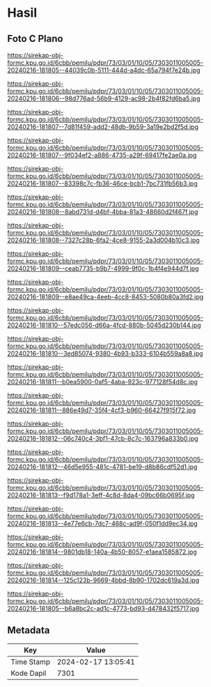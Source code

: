# Hasil

## Foto C Plano

https://sirekap-obj-formc.kpu.go.id/6cbb/pemilu/pdpr/73/03/01/10/05/7303011005005-20240216-181805--44039c0b-5111-444d-a4dc-65a794f7e24b.jpg

https://sirekap-obj-formc.kpu.go.id/6cbb/pemilu/pdpr/73/03/01/10/05/7303011005005-20240216-181806--98d776ad-56b9-4129-ac98-2b4f82fd6ba5.jpg

https://sirekap-obj-formc.kpu.go.id/6cbb/pemilu/pdpr/73/03/01/10/05/7303011005005-20240216-181807--7d81f459-add2-48db-9b59-3a19e2bd2f5d.jpg

https://sirekap-obj-formc.kpu.go.id/6cbb/pemilu/pdpr/73/03/01/10/05/7303011005005-20240216-181807--9f034ef2-a886-4735-a29f-69417fe2ae0a.jpg

https://sirekap-obj-formc.kpu.go.id/6cbb/pemilu/pdpr/73/03/01/10/05/7303011005005-20240216-181807--83398c7c-fb36-46ce-bcb1-7bc731fb56b3.jpg

https://sirekap-obj-formc.kpu.go.id/6cbb/pemilu/pdpr/73/03/01/10/05/7303011005005-20240216-181808--8abd731d-d4bf-4bba-81a3-48660d2f467f.jpg

https://sirekap-obj-formc.kpu.go.id/6cbb/pemilu/pdpr/73/03/01/10/05/7303011005005-20240216-181808--7327c28b-6fa2-4ce8-9155-2a3d004b10c3.jpg

https://sirekap-obj-formc.kpu.go.id/6cbb/pemilu/pdpr/73/03/01/10/05/7303011005005-20240216-181809--ceab7735-b9b7-4999-9f0c-1b4f4e944d7f.jpg

https://sirekap-obj-formc.kpu.go.id/6cbb/pemilu/pdpr/73/03/01/10/05/7303011005005-20240216-181809--e8ae49ca-4eeb-4cc8-8453-5080b80a3fd2.jpg

https://sirekap-obj-formc.kpu.go.id/6cbb/pemilu/pdpr/73/03/01/10/05/7303011005005-20240216-181810--57edc056-d66a-4fcd-880b-5045d230b144.jpg

https://sirekap-obj-formc.kpu.go.id/6cbb/pemilu/pdpr/73/03/01/10/05/7303011005005-20240216-181810--3ed85074-9380-4b93-b333-6104b559a8a8.jpg

https://sirekap-obj-formc.kpu.go.id/6cbb/pemilu/pdpr/73/03/01/10/05/7303011005005-20240216-181811--b0ea5900-0af5-4aba-923c-977128f54d8c.jpg

https://sirekap-obj-formc.kpu.go.id/6cbb/pemilu/pdpr/73/03/01/10/05/7303011005005-20240216-181811--886e49d7-35f4-4cf3-b960-66427f915f72.jpg

https://sirekap-obj-formc.kpu.go.id/6cbb/pemilu/pdpr/73/03/01/10/05/7303011005005-20240216-181812--06c740c4-3bf1-47cb-8c7c-163796a833b0.jpg

https://sirekap-obj-formc.kpu.go.id/6cbb/pemilu/pdpr/73/03/01/10/05/7303011005005-20240216-181812--46d5e955-481c-4781-be19-d8b86cdf52d1.jpg

https://sirekap-obj-formc.kpu.go.id/6cbb/pemilu/pdpr/73/03/01/10/05/7303011005005-20240216-181813--f9d178a1-3eff-4c8d-8da4-09bc66b0695f.jpg

https://sirekap-obj-formc.kpu.go.id/6cbb/pemilu/pdpr/73/03/01/10/05/7303011005005-20240216-181813--4e77e6cb-7dc7-468c-ad9f-050f1dd9ec34.jpg

https://sirekap-obj-formc.kpu.go.id/6cbb/pemilu/pdpr/73/03/01/10/05/7303011005005-20240216-181814--9801db18-140a-4b50-8057-e1aea1585872.jpg

https://sirekap-obj-formc.kpu.go.id/6cbb/pemilu/pdpr/73/03/01/10/05/7303011005005-20240216-181814--125c123b-9669-4bbd-8b90-1702dc619a3d.jpg

https://sirekap-obj-formc.kpu.go.id/6cbb/pemilu/pdpr/73/03/01/10/05/7303011005005-20240216-181805--b6a8bc2c-ad1c-4773-bd93-d478432f5717.jpg


## Metadata

| Key        | Value               |
| ---------- | ------------------- |
| Time Stamp | 2024-02-17 13:05:41 |
| Kode Dapil | 7301                |



